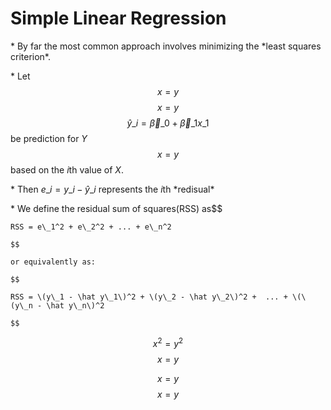 # Simple Linear Regression

\* By far the most common approach involves minimizing the \*least squares criterion\*.

\* Let $$x = y$$$$x = y$$$$\hat y\_i = \vec \beta\_0 + \vec \beta\_1x\_1$$ be prediction for $Y$ $$x = y$$ based on the $i$th value of $X$.

\* Then $e\_i = y\_i - \hat y\_i$ represents the $i$th \*redisual\*

\* We define the residual sum of squares\(RSS\) as$$

```
RSS = e\_1^2 + e\_2^2 + ... + e\_n^2

$$

or equivalently as:

$$

RSS = \(y\_1 - \hat y\_1\)^2 + \(y\_2 - \hat y\_2\)^2 +  ... + \(\(y\_n - \hat y\_n\)^2

$$
```


$$
x^2 = y^2
$$
$$x = y$$

$$x = y$$$$x = y$$

